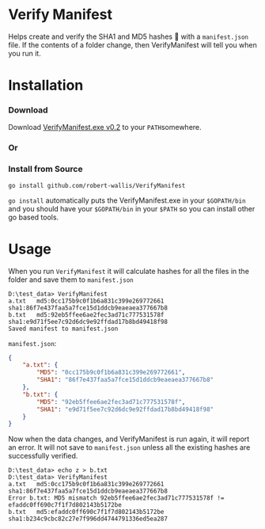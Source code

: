 # Verify Manifest

Helps create and verify the SHA1 and MD5 hashes :1234: with a `manifest.json` file.
If the contents of a folder change, then VerifyManifest will tell you when you run it.

# Installation

### Download
Download [VerifyManifest.exe v0.2](https://github.com/robert-wallis/VerifyManifest/releases/download/v0.2/VerifyManifest.exe) to your `PATH`somewhere.

### Or
### Install from Source
```
go install github.com/robert-wallis/VerifyManifest
```
`go install` automatically puts the VerifyManifest.exe in your `$GOPATH/bin` and you should have your `$GOPATH/bin` in your `$PATH` so you can install other go based tools.

# Usage
When you run `VerifyManifest` it will calculate hashes for all the files in the folder and save them to `manifest.json`
```
D:\test_data> VerifyManifest
a.txt	md5:0cc175b9c0f1b6a831c399e269772661	sha1:86f7e437faa5a7fce15d1ddcb9eaeaea377667b8
b.txt	md5:92eb5ffee6ae2fec3ad71c777531578f	sha1:e9d71f5ee7c92d6dc9e92ffdad17b8bd49418f98
Saved manifest to manifest.json
```

`manifest.json`:
```json
{
	"a.txt": {
		"MD5": "0cc175b9c0f1b6a831c399e269772661",
		"SHA1": "86f7e437faa5a7fce15d1ddcb9eaeaea377667b8"
	},
	"b.txt": {
		"MD5": "92eb5ffee6ae2fec3ad71c777531578f",
		"SHA1": "e9d71f5ee7c92d6dc9e92ffdad17b8bd49418f98"
	}
}
```

Now when the data changes, and VerifyManifest is run again, it will report an error.  It will not save to `manifest.json` unless all the existing hashes are successfully verified.
```
D:\test_data> echo z > b.txt
D:\test_data> VerifyManifest
a.txt   md5:0cc175b9c0f1b6a831c399e269772661    sha1:86f7e437faa5a7fce15d1ddcb9eaeaea377667b8
Error b.txt: MD5 mismatch 92eb5ffee6ae2fec3ad71c777531578f != efaddc0ff690c7f1f7d802143b5172be
b.txt   md5:efaddc0ff690c7f1f7d802143b5172be    sha1:b234c9cbc82c27e7f996dd4744791336ed5ea287
```